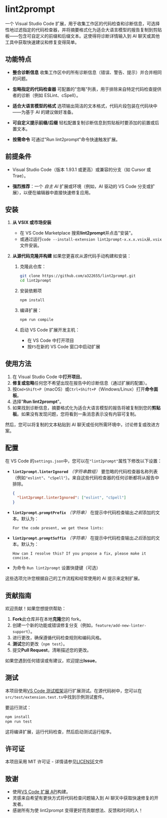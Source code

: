 # lint2prompt

一个 Visual Studio Code 扩展，用于收集工作区的代码检查和诊断信息，可选择性地过滤指定的代码检查器，并将摘要格式化为适合大语言模型的报告复制到剪贴板——包含可自定义的前缀和后缀文本。这使得将诊断详情输入到 AI 聊天或其他工具中获取快速建议和修复变得简单。

## 功能特点

- **整合诊断信息**
  收集工作区中的所有诊断信息（错误、警告、提示）并合并相同的问题。

- **忽略指定的代码检查器**
  可配置的"忽略"列表，用于排除来自特定代码检查提供者的诊断（例如 ESLint、cSpell）。

- **适合大语言模型的格式**
  选项输出简洁的文本格式，代码片段包装在代码块中——为基于 AI 的建议做好准备。

- **可自定义提示前缀/后缀**
  轻松配置复制诊断信息到剪贴板时要添加的前置或后置文本。

- **按需命令**
  可通过"Run lint2prompt"命令快速触发扩展。

## 前提条件

- Visual Studio Code（版本 1.93.1 或更高）或兼容的分支（如 Cursor 或 Trae）。

- **强烈推荐**：一个 _自主 AI_ 扩展或环境（例如，AI 驱动的 VS Code 分支或扩展），以便在编辑器中直接快速修复应用。

## 安装

1. **从 VSIX 或市场安装**

   - 在 VS Code Marketplace 搜索**lint2prompt**并点击"安装"。
   - 或通过运行`code --install-extension lint2prompt-x.x.x.vsix`从`.vsix`文件安装。

2. **从源代码克隆并构建**
   如果您更喜欢从源代码手动构建和安装：

   1. 克隆此仓库：

      ```bash
      git clone https://github.com/a322655/lint2prompt.git
      cd lint2prompt
      ```

   2. 安装依赖项

      ```bash
      npm install
      ```

   3. 编译扩展：

      ```bash
      npm run compile
      ```

   4. 启动 VS Code 扩展开发主机：
      - 在 VS Code 中打开项目
      - 按`F5`在新的 VS Code 窗口中启动扩展

## 使用方法

1. 在 Visual Studio Code 中**打开项目**。
2. **修复或忽略**任何您不希望出现在报告中的诊断信息（通过扩展的配置）。
3. 按`Cmd+Shift+P`（macOS）或`Ctrl+Shift+P`（Windows/Linux）打开**命令面板**。
4. 选择"**Run lint2prompt**"。
5. 如果找到诊断信息，摘要格式化为适合大语言模型的报告将被复制到您的**剪贴板**。如果没有发现问题，您将看到一条消息表示没有内容可复制。

然后，您可以将复制的文本粘贴到 AI 聊天或任何所需环境中，讨论修复或改进方案。

## 配置

在 VS Code 的`settings.json`中，您可以在`"lint2prompt"`属性下修改以下设置：

- **`lint2prompt.linterIgnored`** _（字符串数组）_
  要忽略的代码检查器名称列表（例如`"eslint"`、`"cSpell"`）。来自这些代码检查器的任何诊断都将从报告中排除。

  ```json
  {
    "lint2prompt.linterIgnored": ["eslint", "cSpell"]
  }
  ```

- **`lint2prompt.promptPrefix`** _（字符串）_
  在提示中代码检查输出*之前*添加的文本。默认为：

  ```text
  For the code present, we get these lints:
  ```

- **`lint2prompt.promptSuffix`** _（字符串）_
  在提示中代码检查输出*之后*添加的文本。默认为：

  ```text
  How can I resolve this? If you propose a fix, please make it concise.
  ```

- 为命令 `Run lint2prompt` 设置快捷键（可选）

这些选项允许您根据自己的工作流程和经常使用的 AI 提示来定制扩展。

## 贡献指南

欢迎贡献！如果您想提供帮助：

1. **Fork**此仓库并在本地**克隆**您的 fork。
2. 创建一个新的功能或错误修复分支（例如，`feature/add-new-linter-support`）。
3. 进行更改，确保遵循代码检查规则和编码风格。
4. **测试**您的更改（`npm test`）。
5. 提交**Pull Request**，清晰描述您的更改。

如果您遇到任何错误或有建议，欢迎提出**Issue**。

## 测试

本项目使用[VS Code 测试框架](https://github.com/microsoft/vscode-test)运行扩展测试。在源代码树中，您可以在`src/test/extension.test.ts`中找到示例测试套件。

要运行测试：

```bash
npm install
npm run test
```

这将编译扩展，运行代码检查，然后启动测试运行程序。

## 许可证

本项目采用 MIT 许可证 - 详情请参见[LICENSE](LICENSE)文件

## 致谢

- 使用[VS Code 扩展 API](https://code.visualstudio.com/api)构建。
- 灵感来自希望有更快方式将代码检查问题输入到 AI 聊天中获取快速修复的开发者。
- 感谢所有为使 lint2prompt 变得更好而贡献想法、反馈和时间的人！
